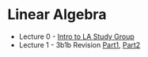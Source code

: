 # Linear Algebra 

* Lecture 0 - [Intro to LA Study Group](000%20-%20Intro%20to%20Study%20Group.pdf)
* Lecture 1 - 3b1b Revision [Part1](001%20-%203b1b%20Revision/001A.md), [Part2](001%20-%203b1b%20Revision/001B.md)
